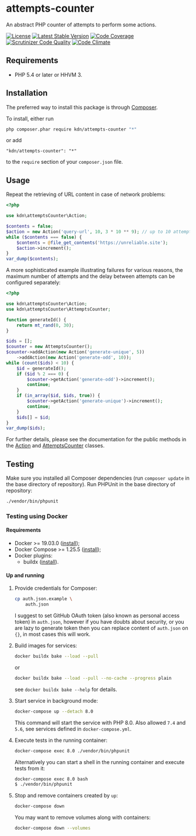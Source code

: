 # attempts-counter

An abstract PHP counter of attempts to perform some actions.

[![License](https://poser.pugx.org/kdn/attempts-counter/license)](https://packagist.org/packages/kdn/attempts-counter)
[![Latest Stable Version](https://poser.pugx.org/kdn/attempts-counter/v/stable)](https://packagist.org/packages/kdn/attempts-counter)
[![Code Coverage](https://scrutinizer-ci.com/g/dmitry-kulikov/attempts-counter/badges/coverage.png?b=master)](https://scrutinizer-ci.com/g/dmitry-kulikov/attempts-counter/?branch=master)
[![Scrutinizer Code Quality](https://scrutinizer-ci.com/g/dmitry-kulikov/attempts-counter/badges/quality-score.png?b=master)](https://scrutinizer-ci.com/g/dmitry-kulikov/attempts-counter/?branch=master)
[![Code Climate](https://codeclimate.com/github/dmitry-kulikov/attempts-counter/badges/gpa.svg)](https://codeclimate.com/github/dmitry-kulikov/attempts-counter)

## Requirements

- PHP 5.4 or later or HHVM 3.

## Installation

The preferred way to install this package is through [Composer](https://getcomposer.org).

To install, either run

```sh
php composer.phar require kdn/attempts-counter "*"
```

or add

```text
"kdn/attempts-counter": "*"
```

to the `require` section of your `composer.json` file.

## Usage

Repeat the retrieving of URL content in case of network problems:

```php
<?php

use kdn\attemptsCounter\Action;

$contents = false;
$action = new Action('query-url', 10, 3 * 10 ** 9); // up to 10 attempts, 3 seconds delay between attempts
while ($contents === false) {
    $contents = @file_get_contents('https://unreliable.site');
    $action->increment();
}
var_dump($contents);
```

A more sophisticated example illustrating failures for various reasons,
the maximum number of attempts and the delay between attempts can be configured separately:

```php
<?php

use kdn\attemptsCounter\Action;
use kdn\attemptsCounter\AttemptsCounter;

function generateId() {
    return mt_rand(0, 30);
}

$ids = [];
$counter = new AttemptsCounter();
$counter->addAction(new Action('generate-unique', 5))
    ->addAction(new Action('generate-odd', 10));
while (count($ids) < 10) {
    $id = generateId();
    if ($id % 2 === 0) {
        $counter->getAction('generate-odd')->increment();
        continue;
    }
    if (in_array($id, $ids, true)) {
        $counter->getAction('generate-unique')->increment();
        continue;
    }
    $ids[] = $id;
}
var_dump($ids);
```

For further details, please see the documentation for the public methods in the
[Action](https://github.com/dmitry-kulikov/attempts-counter/blob/master/src/Action.php)
and
[AttemptsCounter](https://github.com/dmitry-kulikov/attempts-counter/blob/master/src/AttemptsCounter.php) classes.

## Testing

Make sure you installed all Composer dependencies (run `composer update` in the base directory of repository).
Run PHPUnit in the base directory of repository:

```sh
./vendor/bin/phpunit
```

### Testing using Docker

#### Requirements

- Docker >= 19.03.0 ([install](https://docs.docker.com/get-docker));
- Docker Compose >= 1.25.5 ([install](https://docs.docker.com/compose/install));
- Docker plugins:
  - buildx ([install](https://github.com/docker/buildx#installing)).

#### Up and running

1. Provide credentials for Composer:

   ```sh
   cp auth.json.example \
       auth.json
   ```

   I suggest to set GitHub OAuth token (also known as personal access token) in `auth.json`,
   however if you have doubts about security, or you are lazy to generate token then you can replace content of
   `auth.json` on `{}`, in most cases this will work.

1. Build images for services:

   ```sh
   docker buildx bake --load --pull
   ```

   or

   ```sh
   docker buildx bake --load --pull --no-cache --progress plain
   ```

   see `docker buildx bake --help` for details.

1. Start service in background mode:

   ```sh
   docker-compose up --detach 8.0
   ```

   This command will start the service with PHP 8.0. Also allowed `7.4` and `5.6`, see services
   defined in `docker-compose.yml`.

1. Execute tests in the running container:

   ```sh
   docker-compose exec 8.0 ./vendor/bin/phpunit
   ```

   Alternatively you can start a shell in the running container and execute tests from it:

   ```sh
   docker-compose exec 8.0 bash
   $ ./vendor/bin/phpunit
   ```

1. Stop and remove containers created by `up`:

   ```sh
   docker-compose down
   ```

   You may want to remove volumes along with containers:

   ```sh
   docker-compose down --volumes
   ```
